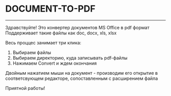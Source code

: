 # DOCUMENT-TO-PDF
-----------------

Здравствуйте! Это конвертер документов MS Office в pdf формат
Поддерживает такие файлы как doc, docx, xls, xlsx

Весь проццес занимает три клика:
1. Выбираем файлы
2. Выбираем директорию, куда записывать pdf-файлы
3. Нажимаем Convert и ждем окончания

Двойным нажатием мыши на документ - производим его открытие в соответсвующем редакторе,
сопоставленным с  расширением файла

Приятной работы!
